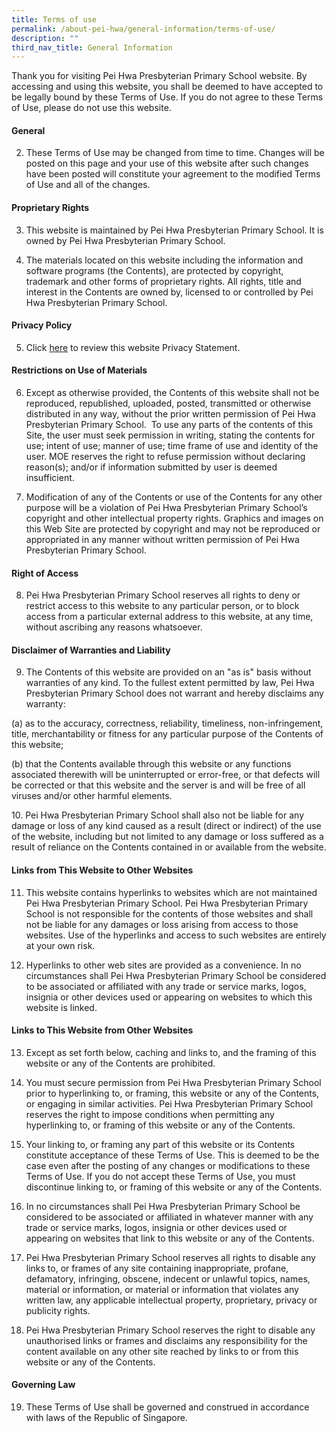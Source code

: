 ```yaml
---
title: Terms of use
permalink: /about-pei-hwa/general-information/terms-of-use/
description: ""
third_nav_title: General Information
---
```

Thank you for visiting Pei Hwa Presbyterian Primary School website. By accessing and using this website, you shall be deemed to have accepted to be legally bound by these Terms of Use. If you do not agree to these Terms of Use, please do not use this website.  

  

#### General

2. These Terms of Use may be changed from time to time. Changes will be posted on this page and your use of this website after such changes have been posted will constitute your agreement to the modified Terms of Use and all of the changes.

  

#### Proprietary Rights

3. This website is maintained by Pei Hwa Presbyterian Primary School. It is owned by Pei Hwa Presbyterian Primary School.

  

4. The materials located on this website including the information and software programs (the Contents), are protected by copyright, trademark and other forms of proprietary rights. All rights, title and interest in the Contents are owned by, licensed to or controlled by Pei Hwa Presbyterian Primary School.

  

#### Privacy Policy

5. Click [here](https://peihwapresbyterianpri-moe-edu-sg-admin.cwp.sg/about-pei-hwa/privacy-policy/pdpa) to review this website Privacy Statement.

  

#### Restrictions on Use of Materials

6. Except as otherwise provided, the Contents of this website shall not be reproduced, republished, uploaded, posted, transmitted or otherwise distributed in any way, without the prior written permission of Pei Hwa Presbyterian Primary School.  To use any parts of the contents of this Site, the user must seek permission in writing, stating the contents for use; intent of use; manner of use; time frame of use and identity of the user. MOE reserves the right to refuse permission without declaring reason(s); and/or if information submitted by user is deemed insufficient.

  

7. Modification of any of the Contents or use of the Contents for any other purpose will be a violation of Pei Hwa Presbyterian Primary School’s copyright and other intellectual property rights. Graphics and images on this Web Site are protected by copyright and may not be reproduced or appropriated in any manner without written permission of Pei Hwa Presbyterian Primary School.

  

#### Right of Access

8. Pei Hwa Presbyterian Primary School reserves all rights to deny or restrict access to this website to any particular person, or to block access from a particular external address to this website, at any time, without ascribing any reasons whatsoever.

  

#### Disclaimer of Warranties and Liability

9. The Contents of this website are provided on an "as is" basis without warranties of any kind. To the fullest extent permitted by law, Pei Hwa Presbyterian Primary School does not warrant and hereby disclaims any warranty:

(a) as to the accuracy, correctness, reliability, timeliness, non-infringement, title, merchantability or fitness for any particular purpose of the Contents of this website;

(b) that the Contents available through this website or any functions associated therewith will be uninterrupted or error-free, or that defects will be corrected or that this website and the server is and will be free of all viruses and/or other harmful elements.

  

10\. Pei Hwa Presbyterian Primary School shall also not be liable for any damage or loss of any kind caused as a result (direct or indirect) of the use of the website, including but not limited to any damage or loss suffered as a result of reliance on the Contents contained in or available from the website.

#### Links from This Website to Other Websites

11. This website contains hyperlinks to websites which are not maintained Pei Hwa Presbyterian Primary School. Pei Hwa Presbyterian Primary School is not responsible for the contents of those websites and shall not be liable for any damages or loss arising from access to those websites. Use of the hyperlinks and access to such websites are entirely at your own risk.

  

12. Hyperlinks to other web sites are provided as a convenience. In no circumstances shall Pei Hwa Presbyterian Primary School be considered to be associated or affiliated with any trade or service marks, logos, insignia or other devices used or appearing on websites to which this website is linked.

  

#### Links to This Website from Other Websites

13. Except as set forth below, caching and links to, and the framing of this website or any of the Contents are prohibited.

  

14. You must secure permission from Pei Hwa Presbyterian Primary School prior to hyperlinking to, or framing, this website or any of the Contents, or engaging in similar activities. Pei Hwa Presbyterian Primary School reserves the right to impose conditions when permitting any hyperlinking to, or framing of this website or any of the Contents.

  

15. Your linking to, or framing any part of this website or its Contents constitute acceptance of these Terms of Use. This is deemed to be the case even after the posting of any changes or modifications to these Terms of Use. If you do not accept these Terms of Use, you must discontinue linking to, or framing of this website or any of the Contents.

  

16. In no circumstances shall Pei Hwa Presbyterian Primary School be considered to be associated or affiliated in whatever manner with any trade or service marks, logos, insignia or other devices used or appearing on websites that link to this website or any of the Contents.

  

17. Pei Hwa Presbyterian Primary School reserves all rights to disable any links to, or frames of any site containing inappropriate, profane, defamatory, infringing, obscene, indecent or unlawful topics, names, material or information, or material or information that violates any written law, any applicable intellectual property, proprietary, privacy or publicity rights.

  

18. Pei Hwa Presbyterian Primary School reserves the right to disable any unauthorised links or frames and disclaims any responsibility for the content available on any other site reached by links to or from this website or any of the Contents.

  

#### Governing Law

19. These Terms of Use shall be governed and construed in accordance with laws of the Republic of Singapore.